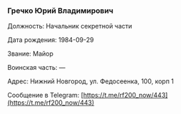### Гречко Юрий Владимирович

Должность: Начальник секретной части

Дата рождения: 1984-09-29

Звание: Майор

Воинская часть: —

Адрес: Нижний Новгород, ул. Федосеенка, 100, корп 1

Сообщение в Telegram: [https://t.me/rf200_now/443](https://t.me/rf200_now/443)

